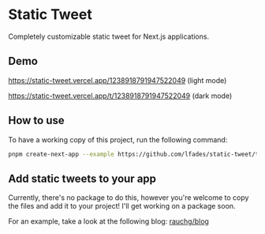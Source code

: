 # Static Tweet

Completely customizable static tweet for Next.js applications.

## Demo

https://static-tweet.vercel.app/1238918791947522049 (light mode)

https://static-tweet.vercel.app/t/1238918791947522049 (dark mode)

## How to use

To have a working copy of this project, run the following command:

```bash
pnpm create-next-app --example https://github.com/lfades/static-tweet/tree/main static-tweet
```

## Add static tweets to your app

Currently, there's no package to do this, however you're welcome to copy the files and add it to your project! I'll get working on a package soon.

For an example, take a look at the following blog: [rauchg/blog](https://github.com/rauchg/blog/blob/master/pages/2020/2019-in-review.js)
